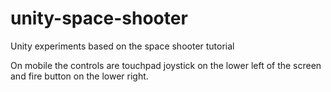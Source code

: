 # unity-space-shooter
Unity experiments based on the space shooter tutorial

On mobile the controls are touchpad joystick on the lower left of the screen and fire button on the lower right.
